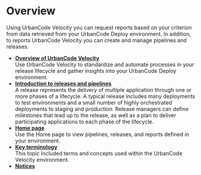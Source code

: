 # Overview

Using UrbanCode Velocity you can request reports based on your criterion from data retrieved from your UrbanCode Deploy environment. In addition, to reports UrbanCode Velocity you can create and manage pipelines and releases.

-   **[Overview of UrbanCode Velocity](../topics/c_overview_se.md)**  
Use UrbanCode Velocity to standardize and automate processes in your release lifecycle and gather insights into your UrbanCode Deploy environment.
-   **[Introduction to releases and pipelines](../topics/c_overview_release.md)**  
A release represents the delivery of multiple application through one or more phases of a lifecycle. A typical release includes many deployments to test environments and a small number of highly orchestrated deployments to staging and production. Release managers can define milestones that lead up to the release, as well as a plan to deliver participating applications to each phase of the lifecycle.
-   **[Home page](../topics/c_overview_se_homepage.md)**  
Use the Home page to view pipelines, releases, and reports defined in your environment.
-   **[Key terminology](../topics/c_overview_terms.md)**  
This topic included terms and concepts used within the UrbanCode Velocity environment.
-   **[Notices](../topics/notices.md)**  


